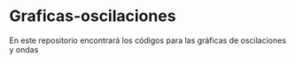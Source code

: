 # Graficas-oscilaciones
En este repositorio encontrará los códigos para las gráficas de oscilaciones y ondas
